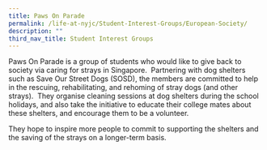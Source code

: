 ```yaml
---
title: Paws On Parade
permalink: /life-at-nyjc/Student-Interest-Groups/European-Society/
description: ""
third_nav_title: Student Interest Groups
---
```

Paws On Parade is a group of students who would like to give back to society via caring for strays in Singapore.  Partnering with dog shelters such as Save Our Street Dogs (SOSD), the members are committed to help in the rescuing, rehabilitating, and rehoming of stray dogs (and other strays).  They organise cleaning sessions at dog shelters during the school holidays, and also take the initiative to educate their college mates about these shelters, and encourage them to be a volunteer. 

They hope to inspire more people to commit to supporting the shelters and the saving of the strays on a longer-term basis.